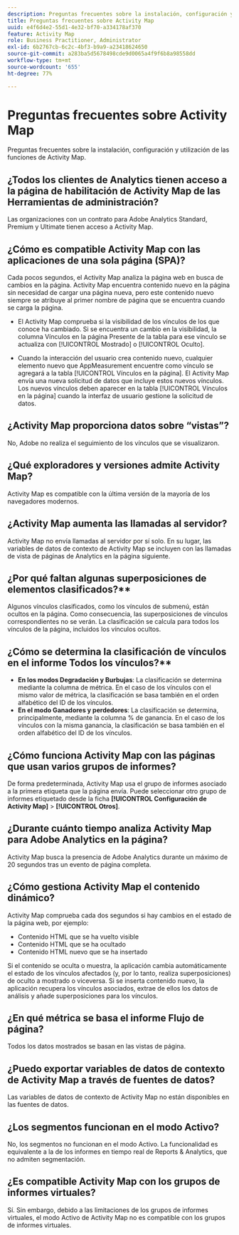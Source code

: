 ```yaml
---
description: Preguntas frecuentes sobre la instalación, configuración y utilización de las funciones de Activity Map.
title: Preguntas frecuentes sobre Activity Map
uuid: e4f6d4e2-55d1-4e32-bf70-a334178af370
feature: Activity Map
role: Business Practitioner, Administrator
exl-id: 6b2767cb-6c2c-4bf3-b9a9-a23418624650
source-git-commit: a283ba5d5678498cde9d0065a4f9f6b8a98558dd
workflow-type: tm+mt
source-wordcount: '655'
ht-degree: 77%

---
```


# Preguntas frecuentes sobre Activity Map

Preguntas frecuentes sobre la instalación, configuración y utilización de las funciones de Activity Map.

## ¿Todos los clientes de Analytics tienen acceso a la página de habilitación de Activity Map de las Herramientas de administración?

Las organizaciones con un contrato para Adobe Analytics Standard, Premium y Ultimate tienen acceso a Activity Map.

## ¿Cómo es compatible Activity Map con las aplicaciones de una sola página (SPA)?

Cada pocos segundos, el Activity Map analiza la página web en busca de cambios en la página. Activity Map encuentra contenido nuevo en la página sin necesidad de cargar una página nueva, pero este contenido nuevo siempre se atribuye al primer nombre de página que se encuentra cuando se carga la página.

* El Activity Map comprueba si la visibilidad de los vínculos de los que conoce ha cambiado. Si se encuentra un cambio en la visibilidad, la columna Vínculos en la página Presente de la tabla para ese vínculo se actualiza con [!UICONTROL Mostrado] o [!UICONTROL Oculto].

* Cuando la interacción del usuario crea contenido nuevo, cualquier elemento nuevo que AppMeasurement encuentre como vínculo se agregará a la tabla [!UICONTROL Vínculos en la página]. El Activity Map envía una nueva solicitud de datos que incluye estos nuevos vínculos. Los nuevos vínculos deben aparecer en la tabla [!UICONTROL Vínculos en la página] cuando la interfaz de usuario gestione la solicitud de datos.


## ¿Activity Map proporciona datos sobre “vistas”?

No, Adobe no realiza el seguimiento de los vínculos que se visualizaron.

## ¿Qué exploradores y versiones admite Activity Map?

Activity Map es compatible con la última versión de la mayoría de los navegadores modernos.

## ¿Activity Map aumenta las llamadas al servidor?

Activity Map no envía llamadas al servidor por sí solo. En su lugar, las variables de datos de contexto de Activity Map se incluyen con las llamadas de vista de páginas de Analytics en la página siguiente.

## ¿Por qué faltan algunas superposiciones de elementos clasificados?**

Algunos vínculos clasificados, como los vínculos de submenú, están ocultos en la página. Como consecuencia, las superposiciones de vínculos correspondientes no se verán. La clasificación se calcula para todos los vínculos de la página, incluidos los vínculos ocultos.

## ¿Cómo se determina la clasificación de vínculos en el informe Todos los vínculos?**

* **En los modos Degradación y Burbujas**: La clasificación se determina mediante la columna de métrica. En el caso de los vínculos con el mismo valor de métrica, la clasificación se basa también en el orden alfabético del ID de los vínculos.
* **En el modo Ganadores y perdedores**: La clasificación se determina, principalmente, mediante la columna % de ganancia. En el caso de los vínculos con la misma ganancia, la clasificación se basa también en el orden alfabético del ID de los vínculos.

## ¿Cómo funciona Activity Map con las páginas que usan varios grupos de informes?

De forma predeterminada, Activity Map usa el grupo de informes asociado a la primera etiqueta que la página envía. Puede seleccionar otro grupo de informes etiquetado desde la ficha **[!UICONTROL Configuración de Activity Map]** > **[!UICONTROL Otros]**.

## ¿Durante cuánto tiempo analiza Activity Map para Adobe Analytics en la página?

Activity Map busca la presencia de Adobe Analytics durante un máximo de 20 segundos tras un evento de página completa.

## ¿Cómo gestiona Activity Map el contenido dinámico?

Activity Map comprueba cada dos segundos si hay cambios en el estado de la página web, por ejemplo:

* Contenido HTML que se ha vuelto visible
* Contenido HTML que se ha ocultado
* Contenido HTML nuevo que se ha insertado

Si el contenido se oculta o muestra, la aplicación cambia automáticamente el estado de los vínculos afectados (y, por lo tanto, realiza superposiciones) de oculto a mostrado o viceversa. Si se inserta contenido nuevo, la aplicación recupera los vínculos asociados, extrae de ellos los datos de análisis y añade superposiciones para los vínculos.

## ¿En qué métrica se basa el informe Flujo de página?

Todos los datos mostrados se basan en las vistas de página.

## ¿Puedo exportar variables de datos de contexto de Activity Map a través de fuentes de datos?

Las variables de datos de contexto de Activity Map no están disponibles en las fuentes de datos.

## ¿Los segmentos funcionan en el modo Activo?

No, los segmentos no funcionan en el modo Activo. La funcionalidad es equivalente a la de los informes en tiempo real de Reports &amp; Analytics, que no admiten segmentación.

## ¿Es compatible Activity Map con los grupos de informes virtuales?

Sí. Sin embargo, debido a las limitaciones de los grupos de informes virtuales, el modo Activo de Activity Map no es compatible con los grupos de informes virtuales.
